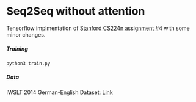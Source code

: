 # Seq2Seq without attention

Tensorflow implmentation of [Stanford CS224n assignment #4](https://web.stanford.edu/class/cs224n/assignments/a4.pdf) with some minor changes.

##### Training
```
python3 train.py
```

##### Data
IWSLT 2014 German-English Dataset: [Link](https://wit3.fbk.eu/2014-01)
